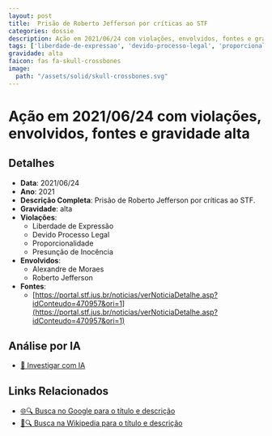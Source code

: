```yaml
---
layout: post
title:  Prisão de Roberto Jefferson por críticas ao STF
categories: dossie
description: Ação em 2021/06/24 com violações, envolvidos, fontes e gravidade alta
tags: ['liberdade-de-expressao', 'devido-processo-legal', 'proporcionalidade', 'presuncao-de-inocencia', 'alexandre-de-moraes', 'roberto-jefferson', 'gravidade-alta']
gravidade: alta
faicon: fas fa-skull-crossbones
image:
  path: "/assets/solid/skull-crossbones.svg"
---
```


# Ação em 2021/06/24 com violações, envolvidos, fontes e gravidade alta

## Detalhes
- **Data**: 2021/06/24
- **Ano**: 2021
- **Descrição Completa**: Prisão de Roberto Jefferson por críticas ao STF.
- **Gravidade**: alta <i class="fas fas fa-skull-crossbones fa-2x"></i>
- **Violações**:
  - Liberdade de Expressão
  - Devido Processo Legal
  - Proporcionalidade
  - Presunção de Inocência
- **Envolvidos**:
  - Alexandre de Moraes
  - Roberto Jefferson
- **Fontes**:
  - [https://portal.stf.jus.br/noticias/verNoticiaDetalhe.asp?idConteudo=470957&ori=1](https://portal.stf.jus.br/noticias/verNoticiaDetalhe.asp?idConteudo=470957&ori=1)

## Análise por IA
- [🤖 Investigar com IA](https://www.perplexity.ai/search?q=%22Alexandre%20de%20Moraes%22%20Pris%C3%A3o%20de%20Roberto%20Jefferson%20por%20cr%C3%ADticas%20ao%20STF%20Pris%C3%A3o%20de%20Roberto%20Jefferson%20por%20cr%C3%ADticas%20ao%20STF.%20Liberdade%20de%20Express%C3%A3o%20Devido%20Processo%20Legal%20Proporcionalidade%20Presun%C3%A7%C3%A3o%20de%20Inoc%C3%AAncia%202021%20gravidade%20alta)

## Links Relacionados
- [🌐🔍 Busca no Google para o título e descrição](https://www.google.com/search?q=%22Alexandre%20de%20Moraes%22%20Pris%C3%A3o%20de%20Roberto%20Jefferson%20por%20cr%C3%ADticas%20ao%20STF%20Pris%C3%A3o%20de%20Roberto%20Jefferson%20por%20cr%C3%ADticas%20ao%20STF.%20Liberdade%20de%20Express%C3%A3o%20Devido%20Processo%20Legal%20Proporcionalidade%20Presun%C3%A7%C3%A3o%20de%20Inoc%C3%AAncia%202021%20gravidade%20alta)
- [📖🔍 Busca na Wikipedia para o título e descrição](https://pt.wikipedia.org/w/index.php?search=%22Alexandre%20de%20Moraes%22%20Pris%C3%A3o%20de%20Roberto%20Jefferson%20por%20cr%C3%ADticas%20ao%20STF%20Pris%C3%A3o%20de%20Roberto%20Jefferson%20por%20cr%C3%ADticas%20ao%20STF.%20Liberdade%20de%20Express%C3%A3o%20Devido%20Processo%20Legal%20Proporcionalidade%20Presun%C3%A7%C3%A3o%20de%20Inoc%C3%AAncia%202021%20gravidade%20alta)

